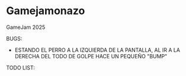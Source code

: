 # Gamejamonazo
GameJam 2025


BUGS: 
- ESTANDO EL PERRO A LA IZQUIERDA DE LA PANTALLA, AL IR A LA DERECHA DEL TODO DE GOLPE HACE UN PEQUEÑO "BUMP"

TODO LIST:

